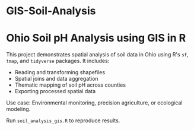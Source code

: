 # GIS-Soil-Analysis
# Ohio Soil pH Analysis using GIS in R

This project demonstrates spatial analysis of soil data in Ohio using R's `sf`, `tmap`, and `tidyverse` packages. It includes:

- Reading and transforming shapefiles
- Spatial joins and data aggregation
- Thematic mapping of soil pH across counties
- Exporting processed spatial data

Use case: Environmental monitoring, precision agriculture, or ecological modeling.

Run `soil_analysis_gis.R` to reproduce results.

